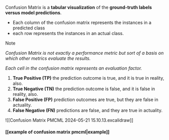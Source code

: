 Confusion Matrix is a **tabular visualization** of the **ground-truth labels versus model predictions**.
- Each column of the confusion matrix represents the instances in a predicted class 
- each row represents the instances in an actual class.
 
 >[!note] 
 >*Confusion Matrix is not exactly a performance metric but sort of a basis on which other metrics evaluate the results.*
 
 *Each cell in the confusion matrix represents an evaluation factor.*
1. **True Positive (TP)**
the prediction outcome is true, and it is true in reality, also.
2. **True Negative (TN)** 
 the prediction outcome is false, and it is false in reality, also.
3. **False Positive (FP)** 
 prediction outcomes are true, but they are false in actuality.
4. **False Negative (FN)**
predictions are false, and they are true in actuality.

![[Confusion Matrix PMCML 2024-05-21 15.10.13.excalidraw]]
#### [[example of confusion matrix pmcml|example]]
